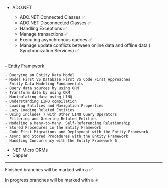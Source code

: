 


  - ADO.NET
    
  	- ADO.NET Connected Classes :white_check_mark:
  	- ADO.NET Disconnected Classes :white_check_mark:
  	- Handling Exceptions :white_check_mark:
  	- Manage transactions :white_check_mark:
  	- Executing asynchronous queries :white_check_mark:
  	- Manage update conflicts between online data and offline data ( Synchronization Services) :white_check_mark:
	
<br />
  - Entity Framework
  
  	- Querying an Entity Data Model
	- Model First VS Database First VS Code First Approaches
	- Entity Data Modeling Fundamentals 
	- Query data sources by using ORM
	- Transform data by using ORM
	- Manipulating data using LINQ
	- Understanding LINQ compilation
	- Loading Entities and Navigation Properties
	- Lazy Loading Related Entities
	- Using Include( ) with Other LINQ Query Operators
	- Filtering and Ordering Related Entities
	- Modeling a Many-to-Many, Self-Referencing Relationship
	- Stored Procedures in the Entity Framework
	- Code First Migrations and Deployment with the Entity Framework
	- Async and Stored Procedures with the Entity Framework
	- Handling Concurrency with the Entity Framework 6 
	
  - NET Micro ORMs
  - Dapper

   
        

------------------------------------------------------------------------
Finished branches will be marked with a :white_check_mark:

In progress branches will be marked with a :eight_spoked_asterisk:
